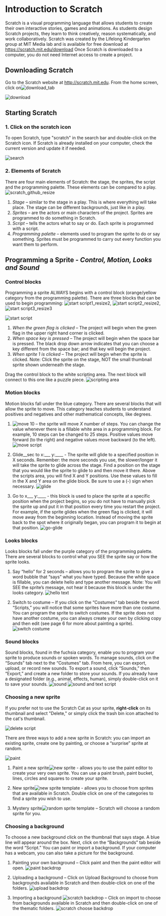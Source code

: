 # Introduction to Scratch 
Scratch is a visual programming language that allows students to create their own interactive stories, games and animations. As students design Scratch projects, they learn to think creatively, reason systematically, and work collaboratively. Scratch was created by the Lifelong Kindergarten group at MIT Media lab and is available for free download at https://scratch.mit.edu/download  Once Scratch is downloaded to a computer, you do not need Internet access to create a project.

## Downloading Scratch
Go to the Scratch website at http://scratch.mit.edu. From the home screen, click on![download_tab](https://github.com/user-attachments/assets/95e3307c-74db-4155-8220-7f30204c6d04)


![download](https://github.com/user-attachments/assets/710e9761-6209-4d2a-84a4-f6a4ba371e68)


## Starting Scratch

### 1. Click on the scratch icon

To open Scratch, type "scratch" in the search bar and double-click on the Scratch icon. If Scratch is already installed on your computer, check the current version and update it if needed. 


![search](https://github.com/user-attachments/assets/c2751d0b-f96a-4537-82dc-c689300b0d9b)


### 2. Elements of Scratch

There are four main elements of Scratch: the stage, the sprites, the script and the programming palette. These elements can be compared to a play.
![scratch_github_resize](https://github.com/user-attachments/assets/6d22179f-533e-494a-a7f4-089ac36f2942)

1) *Stage* – similar to the stage in a play. This is where everything will take place. The stage can be different backgrounds, just like in a play.
2) *Sprites* – are the actors or main characters of the project. Sprites are programmed to do something in Scratch.
3) *Script* – tells the actors what to say or do. Each sprite is programmed with a script.
4) *Programming palette* – elements used to program the sprite to do or say something. Sprites must be programmed to carry out every function you want them to perform.

## Programming a Sprite - _Control, Motion, Looks and Sound_ 

### Control blocks 

Programming a sprite ALWAYS begins with a control block (orange/yellow category from the programming palette). There are three blocks that can be used to begin programming: ![start script1_resize2](https://github.com/user-attachments/assets/a085b80e-ea59-430c-a6e5-c865ee65d3e9), ![start script2_resize2](https://github.com/user-attachments/assets/e20c2661-352a-4f13-b2f6-58273fd10aa0), ![start script3_resize3](https://github.com/user-attachments/assets/ae872353-0f63-4edd-bbf1-0ffb6fd07b42)


![start script](https://github.com/user-attachments/assets/b49e50a3-52d7-4179-b668-9a7aa22b1afa)

1) *When the green flag is clicked* – The project will begin when the green flag in the upper right hand corner is clicked.
2) *When space key is pressed* – The project will begin when the space bar is pressed. The black drop down arrow indicates that you can choose a key different from the space bar; and that key will begin the project.
3) *When sprite 1 is clicked* – The project will begin when the sprite is clicked. Note: Click the sprite on the stage, NOT the small thumbnail sprite shown underneath the stage.

Drag the control block to the white scripting area. The next block will connect to this one like a puzzle piece.
![scripting area](https://github.com/user-attachments/assets/6826b658-68bd-4e14-bcdc-23bb483f116c)


### Motion blocks 
Motion blocks fall under the blue category. There are several blocks that will allow the sprite to move. This category teaches students to understand positives and negatives and other mathematical concepts, like degrees.

1) ![move 10](https://github.com/user-attachments/assets/94814245-f311-4550-b2b4-63d5adb8df1c)
– the sprite will move *X* number of steps. You can change the value whenever there is a fillable white area in a programming block. For example, 10 steps can be changed to 25 steps. Positive values move forward (to the right) and negative values move backward (to the left).
![move script](https://github.com/user-attachments/assets/460ec727-af81-43a5-a394-5d03d644efd4)



2) Glide__sec to x:___ y:____ - The sprite will glide to a specified position in X seconds. Remember: the more seconds you use, the slower/longer it will take the sprite to glide across the stage. Find a position on the stage that you would like the sprite to glide to and then move it there. Above the scripts area, you will find X and Y positions. Use these values to fill in the X and Y area on the glide block. Be sure to use a (-) sign when necessary.
   ![glide](https://github.com/user-attachments/assets/9fdcdab1-aa20-4378-a9ce-42199cc39e10)

3) Go to x___ y:____ - this block is used to place the sprite at a specific position when the project begins, so you do not have to manually pick the sprite up and put it in that position every time you restart the project. For example, if the sprite glides when the green flag is clicked, it will move away from the beginning location. Instead of moving the sprite back to the spot where it originally began, you can program it to begin at that position.
   ![go-glide](https://github.com/user-attachments/assets/cfb2982d-04e9-4c28-a16f-c3e832a5344b)

### Looks blocks
Looks blocks fall under the purple category of the programming palette. There are several blocks to control what you SEE the sprite say or how the sprite looks.

1) Say “hello” for 2 seconds – allows you to program the sprite to give a word bubble that “says” what you have typed. Because the white space is fillable, you can delete hello and type another message. Note: You will SEE the sprite’s message, not hear it because this block is under the looks category.
  ![hello text](https://github.com/user-attachments/assets/11d9c05d-f7a8-4f40-b01e-0cdf30516c60)

2) Switch to costume – If you click on the “Costumes” tab beside the word “Scripts,” you will notice that some sprites have more than one costume. You can program the sprite to switch costumes. If the sprite does not have another costume, you can always create your own by clicking copy and then edit (see page 6 for more about painting a sprite).
 ![switch costume](https://github.com/user-attachments/assets/ca52269e-e716-46a2-ba59-3997e48f8749)


### Sound blocks
Sound blocks, found in the fuchsia category, enable you to program your sprite to produce sounds or spoken words. To manage sounds, click on the “Sounds” tab next to the “Costumes” tab. From here, you can export, upload, or record new sounds. To export a sound, click “Sounds,” then “Export,” and create a new folder to store your sounds. If you already have a designated folder (e.g., animal, effects, human), simply double-click on it to save your sounds.
![sound](https://github.com/user-attachments/assets/ff9f0e32-9d0c-4c8f-9809-db5cdd609dca)
![sound and text script](https://github.com/user-attachments/assets/7bb5c30e-0d0e-4215-b37d-aff7ef71ea3f)


### Choosing a new sprite
If you prefer not to use the Scratch Cat as your sprite, **right-click** on its thumbnail and select "Delete," or simply click the trash bin icon attached to the cat's thumbnail.

![delete script](https://github.com/user-attachments/assets/ea7a79da-8079-42b7-996c-64943470873f)


There are three ways to add a new sprite in Scratch: you can import an existing sprite, create one by painting, or choose a “surprise” sprite at random.

![paint](https://github.com/user-attachments/assets/de310b3d-fce7-41c1-94fe-22de1adb593f)

1) Paint a new sprite![new sprite](https://github.com/user-attachments/assets/f4da38e6-0456-4bc2-bf63-f7d5d1fe1b9c) - 
allows you to use the paint editor to create your very own sprite. You can use a paint brush, paint bucket, lines, circles and squares to create your sprite.


2) New sprite![new sprite template](https://github.com/user-attachments/assets/0a1fbd87-c904-440c-bd8d-3ea618ae9491) - 
 allows you to choose from sprites that are available in Scratch. Double click on one of the categories to find a sprite you wish to use.

3) Mystery sprite![random sprite template](https://github.com/user-attachments/assets/158e42e9-9a54-477f-b5b9-2a083f09ca56)
 – Scratch will choose a random sprite for you.

### Choosing a background
To choose a new background click on the thumbnail that says stage. A blue line will appear around the box. Next, click on the “Backgrounds” tab beside the word “Script.” You can paint or import a background. If your computer has a webcam, you can also take a picture for the background.


1) Painting your own background – Click paint and then the paint editor will open.
![paint backdrop](https://github.com/user-attachments/assets/01f478c1-3421-46ab-97ce-9af4ad03af51)


2) Uploading a background – Click on Upload Background to choose from backgrounds available in Scratch and then double-click on one of the folders.
   ![upload backdrop](https://github.com/user-attachments/assets/284c56a8-9a47-4c32-9322-9d3fe37ef2ce)

3) Importing a background ![scratch backdrop](https://github.com/user-attachments/assets/bcd583ab-8d59-46e2-b22d-d426df1b3af4)
– Click on import to choose from backgrounds available in Scratch and then double-click on one of the thematic folders.
![scratch choose backdrop](https://github.com/user-attachments/assets/8d408910-194a-4501-a643-92218b4a5107)
